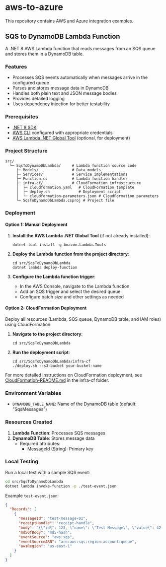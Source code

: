 # aws-to-azure

This repository contains AWS and Azure integration examples.

## SQS to DynamoDB Lambda Function

A .NET 8 AWS Lambda function that reads messages from an SQS queue and stores them in a DynamoDB table.

### Features

- Processes SQS events automatically when messages arrive in the configured queue
- Parses and stores message data in DynamoDB
- Handles both plain text and JSON message bodies
- Provides detailed logging
- Uses dependency injection for better testability

### Prerequisites

- [.NET 8 SDK](https://dotnet.microsoft.com/download/dotnet/8.0)
- [AWS CLI](https://aws.amazon.com/cli/) configured with appropriate credentials
- [AWS Lambda .NET Global Tool](https://github.com/aws/aws-lambda-dotnet) (optional, for deployment)

### Project Structure

```
src/
  └─ SqsToDynamoDbLambda/     # Lambda function source code
     ├─ Models/               # Data models
     ├─ Services/             # Service implementations
     ├─ Function.cs           # Lambda function handler
     ├─ infra-cf/             # CloudFormation infrastructure
     │  ├─ cloudformation.yaml   # CloudFormation template
     │  ├─ deploy.sh             # Deployment script
     │  └─ cloudformation-parameters.json # CloudFormation parameters
     └─ SqsToDynamoDbLambda.csproj # Project file
```

### Deployment

#### Option 1: Manual Deployment

1. **Install the AWS Lambda .NET Global Tool** (if not already installed):
   ```
   dotnet tool install -g Amazon.Lambda.Tools
   ```

2. **Deploy the Lambda function from the project directory**:
   ```
   cd src/SqsToDynamoDbLambda
   dotnet lambda deploy-function
   ```
   
3. **Configure the Lambda function trigger**:
   - In the AWS Console, navigate to the Lambda function
   - Add an SQS trigger and select the desired queue
   - Configure batch size and other settings as needed

#### Option 2: CloudFormation Deployment

Deploy all resources (Lambda, SQS queue, DynamoDB table, and IAM roles) using CloudFormation:

1. **Navigate to the project directory**:
   ```
   cd src/SqsToDynamoDbLambda
   ```

2. **Run the deployment script**:
   ```
   cd src/SqsToDynamoDbLambda/infra-cf
   ./deploy.sh --s3-bucket your-bucket-name
   ```

For more detailed instructions on CloudFormation deployment, see [CloudFormation-README.md](src/SqsToDynamoDbLambda/infra-cf/CloudFormation-README.md) in the infra-cf folder.

### Environment Variables

- `DYNAMODB_TABLE_NAME`: Name of the DynamoDB table (default: "SqsMessages")

### Resources Created

1. **Lambda Function**: Processes SQS messages
2. **DynamoDB Table**: Stores message data
   - Required attributes:
     - MessageId (String): Primary key

### Local Testing

Run a local test with a sample SQS event:

```bash
cd src/SqsToDynamoDbLambda
dotnet lambda invoke-function -p ./test-event.json
```

Example `test-event.json`:
```json
{
  "Records": [
    {
      "messageId": "test-message-01",
      "receiptHandle": "receipt-handle",
      "body": "{\"id\": 123, \"name\": \"Test Message\", \"value\": 42.5}",
      "md5OfBody": "md5-hash",
      "eventSource": "aws:sqs",
      "eventSourceARN": "arn:aws:sqs:region:account:queue",
      "awsRegion": "us-east-1"
    }
  ]
}
```
